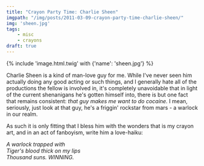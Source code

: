 ```yaml
---
title: "Crayon Party Time: Charlie Sheen"
imgpath: "/img/posts/2011-03-09-crayon-party-time-charlie-sheen/"
img: 'sheen.jpg'
tags:
    - misc
    - crayons
draft: true
---
```


{% include 'image.html.twig' with {'name': 'sheen.jpg'} %}

Charlie Sheen is a kind of man-love guy for me. While I've never seen him actually doing any good acting or such things, 
and I generally hate all of the productions the fellow is involved in, it's completely unavoidable that in light of the 
current shenanigans he's gotten himself into, there is but one fact that remains consistent: _that guy makes me want to 
do cocaine._ I mean, seriously, just look at that guy, he's a friggin' rockstar from mars - a warlock in our realm.

As such it is only fitting that I bless him with the wonders that is my crayon art, and in an act of fanboyism, write him a love-haiku:


<p style="font-style:italic;">
    A warlock trapped with <br />
    Tiger's blood thick on my lips <br />
    Thousand suns. WINNING.<br />
</p>
